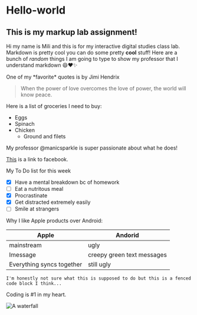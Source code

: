 # Hello-world
## This is my markup lab assignment! 

Hi my name is Mili and this is for my interactive digital studies class lab.
Markdown is pretty cool you can do some pretty **cool** stuff! Here are a bunch of *random* things I am going to type to show my professor that I understand markdown :smile::heart::sparkles:

One of my \*favorite\* quotes is by Jimi Hendrix
>When the power of love overcomes the love of
>power, the world will know peace. 

Here is a list of groceries I need to buy:
* Eggs
* Spinach
* Chicken 
    * Ground and filets 
    
My professor @manicsparkle is super passionate about what he does!

[This](http://facebook.com) is a link to facebook.


My To Do list for this week
- [x] Have a mental breakdown bc of homework 
- [ ] Eat a nutritous meal 
- [x] Procrastinate
- [x] Get distracted extremely easily 
- [ ] Smile at strangers

Why I like Apple products over Android: 

Apple | Andorid
------------ | -----------
mainstream | ugly
Imessage | creepy green text messages
Everything syncs together | still ugly

```I'm honestly not sure what this is supposed to do but this is a fenced code block I think... ```

Coding is \#1 in my heart.

![A waterfall](https://en.wikipedia.org/wiki/File:Salto_del_Angel-Canaima-Venezuela08.JPG)

